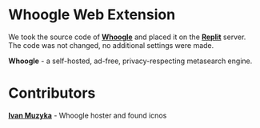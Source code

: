 # Whoogle Web Extension
We took the source code of <a href="https://github.com/benbusby/whoogle-search"><b>Whoogle</b></a> and placed it on the <a href="https://replit.com/"><b>Replit</b></a> server. The code was not changed, no additional settings were made. 

**Whoogle** - a self-hosted, ad-free, privacy-respecting metasearch engine.

# Contributors
[**Ivan Muzyka**](https://github.com/SeryiBaran) - Whoogle hoster and found icnos

